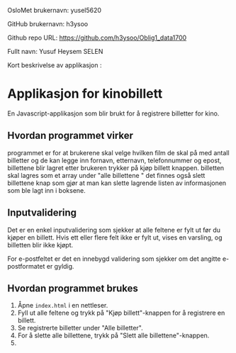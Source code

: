 OsloMet brukernavn: yusel5620

GitHub brukernavn: h3ysoo

Github repo URL: https://github.com/h3ysoo/Oblig1_data1700

Fullt navn: Yusuf Heysem SELEN

Kort beskrivelse av applikasjon : 
# Applikasjon for kinobillett

En Javascript-applikasjon som blir brukt for å registrere billetter for kino. 

## Hvordan programmet virker

programmet er for at brukerene skal velge hvilken film de skal på med antall billetter og de kan legge inn fornavn, etternavn, telefonnummer og epost, billettene blir lagret etter brukeren trykker på kjøp billett knappen. billetten skal lagres som et array under "alle billettene " det finnes også slett billettene knap som gjør at man kan slette lagrende listen av informasjonen som ble lagt inn i boksene. 

## Inputvalidering

Det er en enkel inputvalidering som sjekker at alle feltene er fylt ut før du kjøper en billett. Hvis ett eller flere felt ikke er fylt ut, vises en varsling, og billetten blir ikke kjøpt.

For e-postfeltet er det en innebygd validering som sjekker om det angitte e-postformatet er gyldig.

## Hvordan programmet brukes

1. Åpne `index.html` i en nettleser.
2. Fyll ut alle feltene og trykk på "Kjøp billett"-knappen for å registrere en billett.
3. Se registrerte billetter under "Alle billetter".
4. For å slette alle billettene, trykk på "Slett alle billettene"-knappen.
5. 